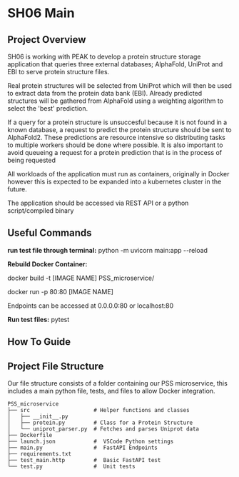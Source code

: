 # SH06 Main


## Project Overview
SH06 is working with PEAK to develop a protein structure storage application that queries three external databases; AlphaFold, UniProt and EBI to serve protein structure files. 

Real protein structures will be selected from UniProt which will then be used to extract data from the protein data bank (EBI).
Already predicted structures will be gathered from AlphaFold using a weighting algorithm to select the 'best' prediction.

If a query for a protein structure is unsuccesful because it is not found in a known database, a request to predict the protein structure should be sent to AlphaFold2. These predictions are resource intensive so distributing tasks to multiple workers should be done where possible. It is also important to avoid queueing a request for a protein prediction that is in the process of being requested

All workloads of the application must run as containers, originally in Docker however this is expected to be expanded into a kubernetes cluster in the future.

The application should be accessed via REST API or a python script/compiled binary


## Useful Commands

**run test file through terminal:** python -m uvicorn main:app --reload

**Rebuild Docker Container:**

docker build -t [IMAGE NAME] PSS_microservice/

docker run -p 80:80 [IMAGE NAME]

Endpoints can be accessed at 0.0.0.0:80 or localhost:80

**Run test files:** pytest

## How To Guide
## Project File Structure
Our file structure consists of a folder containing our PSS microservice, this includes a main python file, tests, and files to allow Docker integration.

    PSS_microservice
    ├── src                    # Helper functions and classes
    │   ├── __init__.py        
    │   ├── protein.py         # Class for a Protein Structure
    │   └── uniprot_parser.py  # Fetches and parses Uniprot data
    ├── Dockerfile             
    ├── launch.json            #  VSCode Python settings
    ├── main.py                #  FastAPI Endpoints
    ├── requirements.txt       
    ├── test_main.http         #  Basic FastAPI test
    └── test.py                #  Unit tests

